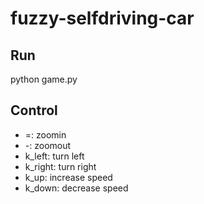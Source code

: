 # fuzzy-selfdriving-car

## Run
python game.py

## Control

- =: zoomin
- -: zoomout
- k_left: turn left
- k_right: turn right
- k_up: increase speed
- k_down: decrease speed